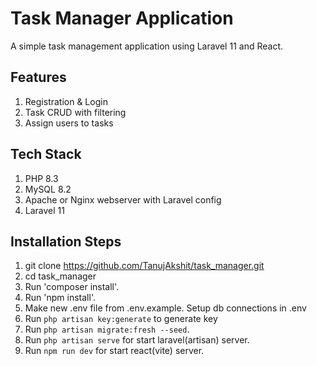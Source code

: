 # Task Manager Application
A simple task management application using Laravel 11 and React.

## Features
1. Registration & Login
2. Task CRUD with filtering
3. Assign users to tasks

## Tech Stack
1. PHP 8.3
2. MySQL 8.2
3. Apache or Nginx webserver with Laravel config
4. Laravel 11

## Installation Steps

1. git clone https://github.com/TanujAkshit/task_manager.git
2. cd task_manager
3. Run 'composer install'.
4. Run 'npm install'.
5. Make new .env file from .env.example. Setup db connections in .env
6. Run `php artisan key:generate` to generate key
7. Run `php artisan migrate:fresh --seed`.
8. Run `php artisan serve` for start laravel(artisan) server.
9. Run `npm run dev` for start react(vite) server.